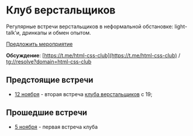# Клуб верстальщиков

Регулярные встречи верстальщиков в неформальной обстановке: light-talk'и, дринкапы и обмен опытом.

<a href="https://github.com/in100gramm/events/issues/new?assignees=Realetive&labels=&template=-----------------.md&title=%D0%9D%D0%B0%D0%B7%D0%B2%D0%B0%D0%BD%D0%B8%D0%B5+%D0%BC%D0%B5%D1%80%D0%BE%D0%BF%D1%80%D0%B8%D1%8F%D1%82%D0%B8%D1%8F">Предложить мероприятие</a>

**Обсуждение**: [https://t.me/html-css-club](https://t.me/html-css-club) /  [tg://resolve?domain=html-css-club](tg://resolve?domain=html-css-club)

## Предстоящие встречи

- [12 ноября](/events/2019/11/2019.11.12.md) - вторая встреча [клуба верстальщиков](/events/_recurrence/html-css-club.md) с 19;

## Прошедшие встречи

- [5 ноября](/events/2019/11/2019.11.05.md) - первая встреча клуба